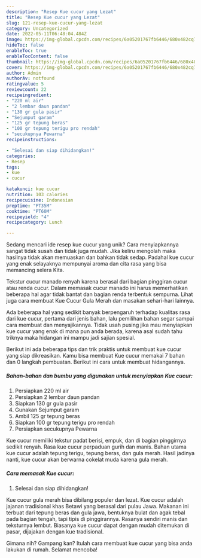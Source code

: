 ```yaml
---
description: "Resep Kue cucur yang Lezat"
title: "Resep Kue cucur yang Lezat"
slug: 121-resep-kue-cucur-yang-lezat
category: Uncategorized
date: 2022-05-11T06:48:04.484Z
image: https://img-global.cpcdn.com/recipes/6a05201767fb6446/680x482cq70/kue-cucur-foto-resep-utama.jpg
hideToc: false
enableToc: true
enableTocContent: false
thumbnail: https://img-global.cpcdn.com/recipes/6a05201767fb6446/680x482cq70/kue-cucur-foto-resep-utama.jpg
cover: https://img-global.cpcdn.com/recipes/6a05201767fb6446/680x482cq70/kue-cucur-foto-resep-utama.jpg
author: Admin
authorAv: notfound
ratingvalue: 5
reviewcount: 22
recipeingredient:
- "220 ml air"
- "2 lembar daun pandan"
- "130 gr gula pasir"
- "Sejumput garam"
- "125 gr tepung beras"
- "100 gr tepung terigu pro rendah"
- "secukupnya Pewarna"
recipeinstructions:

- "Selesai dan siap dihidangkan!"
categories:
- Resep
tags:
- kue
- cucur

katakunci: kue cucur 
nutrition: 103 calories
recipecuisine: Indonesian
preptime: "PT35M"
cooktime: "PT60M"
recipeyield: "4"
recipecategory: Lunch

---
```





Sedang mencari ide resep kue cucur yang unik? Cara menyiapkannya sangat tidak susah dan tidak juga mudah. Jika keliru mengolah maka hasilnya tidak akan memuaskan dan bahkan tidak sedap. Padahal kue cucur yang enak selayaknya mempunyai aroma dan cita rasa yang bisa memancing selera Kita.





Tekstur cucur manado renyah karena berasal dari bagian pinggiran cucur atau renda cucur. Dalam memasak cucur manado ini harus memerhatikan beberapa hal agar tidak bantat dan bagian renda terbentuk sempurna. Lihat juga cara membuat Kue Cucur Gula Merah dan masakan sehari-hari lainnya.

Ada beberapa hal yang sedikit banyak berpengaruh terhadap kualitas rasa dari kue cucur, pertama dari jenis bahan, lalu pemilihan bahan segar sampai cara membuat dan menyajikannya. Tidak usah pusing jika mau menyiapkan kue cucur yang enak di mana pun anda berada, karena asal sudah tahu triknya maka hidangan ini mampu jadi sajian spesial.






Berikut ini ada beberapa tips dan trik praktis untuk membuat kue cucur yang siap dikreasikan. Kamu bisa membuat Kue cucur memakai 7 bahan dan 0 langkah pembuatan. Berikut ini cara untuk membuat hidangannya.

<!--inarticleads1-->

##### Bahan-bahan dan bumbu yang digunakan untuk menyiapkan Kue cucur:

1. Persiapkan 220 ml air
1. Persiapkan 2 lembar daun pandan
1. Siapkan 130 gr gula pasir
1. Gunakan Sejumput garam
1. Ambil 125 gr tepung beras
1. Siapkan 100 gr tepung terigu pro rendah
1. Persiapkan secukupnya Pewarna


Kue cucur memiliki tekstur padat berisi, empuk, dan di bagian pinggirnya sedikit renyah. Rasa kue cucur perpaduan gurih dan manis. Bahan utama kue cucur adalah tepung terigu, tepung beras, dan gula merah. Hasil jadinya nanti, kue cucur akan berwarna cokelat muda karena gula merah. 

<!--inarticleads2-->

##### Cara memasak Kue cucur:


1. Selesai dan siap dihidangkan!

Kue cucur gula merah bisa dibilang populer dan lezat. Kue cucur adalah jajanan tradisional khas Betawi yang berasal dari pulau Jawa. Makanan ini terbuat dari tepung beras dan gula jawa, bentuknya bulat dan agak tebal pada bagian tengah, tapi tipis di pinggirannya. Rasanya sendiri manis dan teksturnya lembut. Biasanya kue cucur dapat dengan mudah ditemukan di pasar, dijajakan dengan kue tradisional. 

Gimana nih? Gampang kan? Itulah cara membuat kue cucur yang bisa anda lakukan di rumah. Selamat mencoba!
